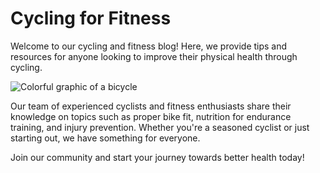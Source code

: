 <!--
Write me markdown content of website with wallpaper:

"A colorful graphic of a bicycle for a cycling or fitness blog"

The header of the page should not be copy of the text but rather a real content of the website which is using this wallpaper.
-->

<!--font:Poppins-->

# Cycling for Fitness

Welcome to our cycling and fitness blog! Here, we provide tips and resources for anyone looking to improve their physical health through cycling. 

![Colorful graphic of a bicycle](image-url-here)

Our team of experienced cyclists and fitness enthusiasts share their knowledge on topics such as proper bike fit, nutrition for endurance training, and injury prevention. Whether you're a seasoned cyclist or just starting out, we have something for everyone.

Join our community and start your journey towards better health today!
